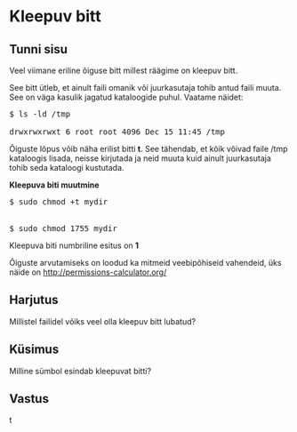 # Kleepuv bitt

## Tunni sisu

Veel viimane eriline õiguse bitt millest räägime on kleepuv bitt.

See bitt ütleb, et ainult faili omanik või juurkasutaja tohib antud faili muuta. See on väga kasulik jagatud kataloogide puhul. Vaatame näidet:

<pre>
$ ls -ld /tmp

drwxrwxrwxt 6 root root 4096 Dec 15 11:45 /tmp
</pre>

Õiguste lõpus võib näha erilist bitti <b>t</b>. See tähendab, et kõik võivad faile /tmp kataloogis lisada, neisse kirjutada ja neid muuta kuid ainult juurkasutaja tohib seda kataloogi kustutada.

<b>Kleepuva biti muutmine</b>

<pre>
$ sudo chmod +t mydir


$ sudo chmod 1755 mydir
</pre>

Kleepuva biti numbriline esitus on <b>1</b>

Õiguste arvutamiseks on loodud ka mitmeid veebipõhiseid vahendeid, üks näide on <a target="_blank" href="http://permissions-calculator.org/">http://permissions-calculator.org/</a>

## Harjutus

Millistel failidel võiks veel olla kleepuv bitt lubatud?

## Küsimus

Milline sümbol esindab kleepuvat bitti?

## Vastus

t
